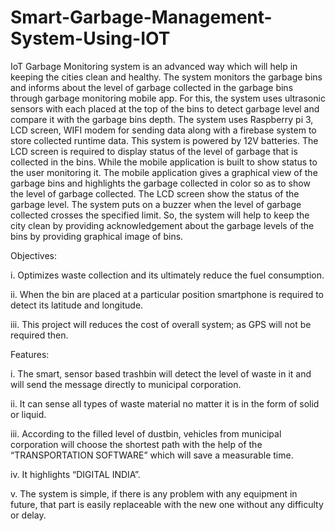 # Smart-Garbage-Management-System-Using-IOT

IoT Garbage Monitoring system is an advanced way which will help in keeping the cities clean and healthy. The system monitors the garbage bins and informs about the level of garbage collected in the garbage bins through garbage monitoring mobile app. For this, the system uses ultrasonic sensors with each placed at the top of the bins to detect garbage level and compare it with the garbage bins depth. The system uses Raspberry pi 3, LCD screen, WIFI modem for sending data along with a firebase system to store collected runtime data. This system is powered by 12V batteries. The LCD screen is required to display status of the level of garbage that is collected in the bins. While the mobile application is built to show status to the user monitoring it. The mobile application gives a graphical view of the garbage bins and highlights the garbage collected in color so as to show the level of garbage collected. The LCD screen show the status of the garbage level. The system puts on a buzzer when the level of garbage collected crosses the specified limit. So, the system will help to keep the city clean by providing acknowledgement about the garbage levels of the bins by providing graphical image of bins.

Objectives:

i.	Optimizes waste collection and its ultimately reduce the fuel consumption.

ii.	When the bin are placed at a particular position smartphone is required to detect its latitude and longitude.

iii.	This project will reduces the cost of overall system; as GPS will not be required then.  


Features:

i.	The smart, sensor based trashbin will detect the level of waste in it and will send the message directly to municipal corporation. 

ii.	It can sense all types of waste material no matter it is in the form of solid or liquid. 

iii.	According to the filled level of dustbin, vehicles from municipal corporation will choose the shortest path with the help of the “TRANSPORTATION SOFTWARE” which will save a measurable time.

iv.	It highlights “DIGITAL INDIA”.

v.	The system is simple, if there is any problem with any equipment in future, that part is easily replaceable with the new one without any difficulty or delay.
